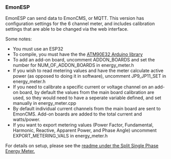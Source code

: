 ### EmonESP

EmonESP can send data to EmonCMS, or MQTT. This version has configuration settings for the 6 channel meter, and includes calibration settings that are able to be changed via the web interface. 

Some notes: 
- You must use an ESP32
- To compile, you must have the the [ATM90E32 Arduino library](https://github.com/CircuitSetup/Split-Single-Phase-Energy-Meter/tree/master/Software/libraries/ATM90E32)
- To add an add-on board, uncomment ADDON_BOARDS and set the number for NUM_OF_ADDON_BOARDS in energy_meter.h
- If you wish to read metering values and have the meter calculate active power (as opposed to doing it in software), uncomment JP9_JP11_SET in energy_meter.h
- If you need to calibrate a specific current or voltage channel on an add-on board, by default the values from the main board calibration are used, so they would need to have a seperate variable defined, and set manually in energy_meter.cpp
- By default individual current channels from the main board are sent to EmonCMS. Add-on boards are added to the total current and watts/power.
- If you want to export metering values (Power Factor, Fundamental, Harmonic, Reactive, Apparent Power, and Phase Angle) uncomment EXPORT_METERING_VALS in energy_meter.h

For details on setup, please see the [readme under the Split Single Phase Energy Meter.](https://github.com/CircuitSetup/Split-Single-Phase-Energy-Meter/tree/master/Software/EmonESP)
